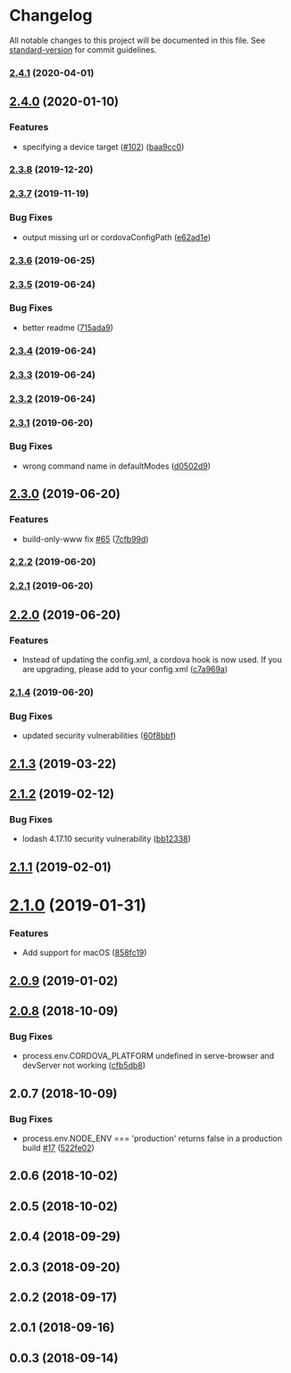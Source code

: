 # Changelog

All notable changes to this project will be documented in this file. See [standard-version](https://github.com/conventional-changelog/standard-version) for commit guidelines.

### [2.4.1](https://github.com/m0dch3n/vue-cli-plugin-cordova/compare/v2.4.0...v2.4.1) (2020-04-01)

## [2.4.0](https://github.com/m0dch3n/vue-cli-plugin-cordova/compare/v2.3.8...v2.4.0) (2020-01-10)


### Features

* specifying a device target ([#102](https://github.com/m0dch3n/vue-cli-plugin-cordova/issues/102)) ([baa9cc0](https://github.com/m0dch3n/vue-cli-plugin-cordova/commit/baa9cc0))



### [2.3.8](https://github.com/m0dch3n/vue-cli-plugin-cordova/compare/v2.3.7...v2.3.8) (2019-12-20)



### [2.3.7](https://github.com/m0dch3n/vue-cli-plugin-cordova/compare/v2.3.6...v2.3.7) (2019-11-19)


### Bug Fixes

* output missing url or cordovaConfigPath ([e62ad1e](https://github.com/m0dch3n/vue-cli-plugin-cordova/commit/e62ad1e))



### [2.3.6](https://github.com/m0dch3n/vue-cli-plugin-cordova/compare/v2.3.5...v2.3.6) (2019-06-25)



### [2.3.5](https://github.com/m0dch3n/vue-cli-plugin-cordova/compare/v2.3.4...v2.3.5) (2019-06-24)


### Bug Fixes

* better readme ([715ada9](https://github.com/m0dch3n/vue-cli-plugin-cordova/commit/715ada9))



### [2.3.4](https://github.com/m0dch3n/vue-cli-plugin-cordova/compare/v2.3.3...v2.3.4) (2019-06-24)



### [2.3.3](https://github.com/m0dch3n/vue-cli-plugin-cordova/compare/v2.3.2...v2.3.3) (2019-06-24)



### [2.3.2](https://github.com/m0dch3n/vue-cli-plugin-cordova/compare/v2.3.1...v2.3.2) (2019-06-24)



### [2.3.1](https://github.com/m0dch3n/vue-cli-plugin-cordova/compare/v2.3.0...v2.3.1) (2019-06-20)


### Bug Fixes

* wrong command name in defaultModes ([d0502d9](https://github.com/m0dch3n/vue-cli-plugin-cordova/commit/d0502d9))



## [2.3.0](https://github.com/m0dch3n/vue-cli-plugin-cordova/compare/v2.2.2...v2.3.0) (2019-06-20)


### Features

* build-only-www fix [#65](https://github.com/m0dch3n/vue-cli-plugin-cordova/issues/65) ([7cfb99d](https://github.com/m0dch3n/vue-cli-plugin-cordova/commit/7cfb99d))



### [2.2.2](https://github.com/m0dch3n/vue-cli-plugin-cordova/compare/v2.2.1...v2.2.2) (2019-06-20)



### [2.2.1](https://github.com/m0dch3n/vue-cli-plugin-cordova/compare/v2.2.0...v2.2.1) (2019-06-20)



## [2.2.0](https://github.com/m0dch3n/vue-cli-plugin-cordova/compare/v2.1.4...v2.2.0) (2019-06-20)


### Features

* Instead of updating the config.xml, a cordova hook is now used. If you are upgrading, please add <hook type="after_prepare" src="../node_modules/vue-cli-plugin-cordova/serve-config-hook.js" /> to your config.xml ([c7a969a](https://github.com/m0dch3n/vue-cli-plugin-cordova/commit/c7a969a))



### [2.1.4](https://github.com/m0dch3n/vue-cli-plugin-cordova/compare/v2.1.3...v2.1.4) (2019-06-20)


### Bug Fixes

* updated security vulnerabilities ([60f8bbf](https://github.com/m0dch3n/vue-cli-plugin-cordova/commit/60f8bbf))



<a name="2.1.3"></a>
## [2.1.3](https://github.com/m0dch3n/vue-cli-plugin-cordova/compare/v2.1.2...v2.1.3) (2019-03-22)



<a name="2.1.2"></a>
## [2.1.2](https://github.com/m0dch3n/vue-cli-plugin-cordova/compare/v2.1.1...v2.1.2) (2019-02-12)


### Bug Fixes

* lodash 4.17.10 security vulnerability ([bb12338](https://github.com/m0dch3n/vue-cli-plugin-cordova/commit/bb12338))



<a name="2.1.1"></a>
## [2.1.1](https://github.com/m0dch3n/vue-cli-plugin-cordova/compare/v2.1.0...v2.1.1) (2019-02-01)



<a name="2.1.0"></a>
# [2.1.0](https://github.com/m0dch3n/vue-cli-plugin-cordova/compare/v2.0.9...v2.1.0) (2019-01-31)


### Features

* Add support for macOS ([858fc19](https://github.com/m0dch3n/vue-cli-plugin-cordova/commit/858fc19))



<a name="2.0.9"></a>
## [2.0.9](https://github.com/m0dch3n/vue-cli-plugin-cordova/compare/v2.0.8...v2.0.9) (2019-01-02)



<a name="2.0.8"></a>
## [2.0.8](https://github.com/m0dch3n/vue-cli-plugin-cordova/compare/v2.0.7...v2.0.8) (2018-10-09)


### Bug Fixes

* process.env.CORDOVA_PLATFORM undefined in serve-browser and devServer not working ([cfb5db8](https://github.com/m0dch3n/vue-cli-plugin-cordova/commit/cfb5db8))



<a name="2.0.7"></a>
## 2.0.7 (2018-10-09)


### Bug Fixes

* process.env.NODE_ENV === 'production' returns false in a production build [#17](https://github.com/m0dch3n/vue-cli-plugin-cordova/issues/17) ([522fe02](https://github.com/m0dch3n/vue-cli-plugin-cordova/commit/522fe02))



<a name="2.0.6"></a>
## 2.0.6 (2018-10-02)



<a name="2.0.5"></a>
## 2.0.5 (2018-10-02)



<a name="2.0.4"></a>
## 2.0.4 (2018-09-29)



<a name="2.0.3"></a>
## 2.0.3 (2018-09-20)



<a name="2.0.2"></a>
## 2.0.2 (2018-09-17)



<a name="2.0.1"></a>
## 2.0.1 (2018-09-16)



<a name="0.0.3"></a>
## 0.0.3 (2018-09-14)

